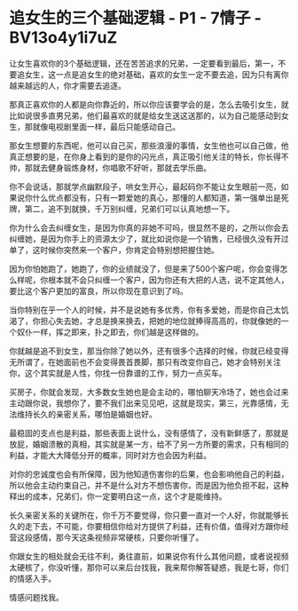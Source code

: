 # 追女生的三个基础逻辑 - P1 - 7情子 - BV13o4y1i7uZ

让女生喜欢你的3个基础逻辑，还在苦苦追求的兄弟，一定要看到最后，第一，不要追女生，这一点是追女生的绝对基础，喜欢的女生一定不要去追，因为只有离你越来越远的人，你才需要去追逐。

那真正喜欢你的人都是向你靠近的，所以你应该要学会的是，怎么去吸引女生，就比如说很多直男兄弟，他们最喜欢的就是给女生送这送那的，以为自己能感动到女生，那就像电视剧里面一样，最后只能感动自己。

那女生想要的东西呢，他可以自己买，那些浪漫的事情，女生他也可以自己做，他真正想要的是，在你身上看到的是你的闪光点，真正吸引他关注的特长，你长得不帅，那就去健身锻炼身材，你唱歌不好听，那就去学乐曲。

你不会说话，那就学点幽默段子，哄女生开心，最起码你不能让女生眼前一亮，如果说你什么优点都没有，只有一颗爱她的真心，那懂的人都知道，第一强单出是死牌，第二，追不到就换，千万别纠缠，兄弟们可以认真地想一下。

你为什么会去纠缠女生，是因为你真的非她不可吗，很显然不是的，之所以你会去纠缠她，是因为你手上的资源太少了，就比如说你是一个销售，已经很久没有开过单了，这时候你突然来一个客户，你肯定会特别想把握住她。

因为你怕她跑了，她跑了，你的业绩就没了，但是来了500个客户呢，你会变得怎么样呢，你根本就不会只纠缠一个客户，因为你还有大把的人选，说不定其他人，要比这个客户更加的富良，所以你现在意识到了吗。

当你特别在乎一个人的时候，并不是说她有多优秀，你有多爱她，而是你自己太饥渴了，你担心失去她，才总是换来换去，把她的地位就捧得高高的，你就像她的一个奴仆一样，挥之即来，扑之即去，你们越是这样做的。

你就越是追不到女生，那当你除了她以外，还有很多个选择的时候，你就已经变得无所谓了，在她面前也不会变得畏首畏脚，那只有改变你自己，她才会特别关注你，这个其实就是人性，你找一份靠谱的工作，努力一点买车。

买房子，你就会发现，大多数女生她也是会主动的，哪怕聊天冷场了，她也会过来主动跟你说，我想你了，要不我们出来见见吧，这就是现实，第三，光靠感情，无法维持长久的亲密关系，哪怕是婚姻也好。

最稳固的支点也是利益，那些表面上说什么，没有感情了，没有新鲜感了，那就是放屁，婚姻溃散的真相，其实就是某一方，给不了另一方所要的需求，只有相同的利益，才能大大降低分开的概率，同时对方也会因为利益。

对你的忠诚度也会有所保障，因为他知道伤害你的后果，也会影响他自己的利益，所以他会主动约束自己，并不是什么对方不想伤害你，而是因为他负担不起，这种释出的成本，兄弟们，你一定要明白这一点，这个才是能维持。

长久亲密关系的关键所在，你千万不要觉得，你只要一直对一个人好，你就能够长久的走下去，不可能，你要相信你给对方提供了利益，还有价值，值得对方跟你经营这段感情，那今天这条视频非常硬核，只要你听懂了。

你跟女生的相处就会无往不利，勇往直前，如果说你有什么其他问题，或者说视频太硬核了，你没听懂，那你可以来后台找我，我来帮你解答疑惑，我是七哥，你们的情感入手。

情感问题找我。